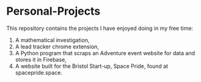 # Personal-Projects
This repository contains the projects I have enjoyed doing in my free time:
1. A mathematical investigation,
2. A lead tracker chrome extension,
3. A Python program that scraps an Adventure event website for data and stores it in Firebase,
4. A website built for the Bristol Start-up, Space Pride, found at spacepride.space.
